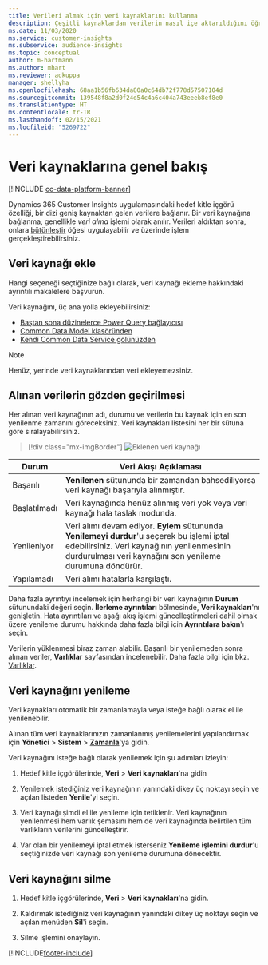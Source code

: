 ```yaml
---
title: Verileri almak için veri kaynaklarını kullanma
description: Çeşitli kaynaklardan verilerin nasıl içe aktarıldığını öğrenin.
ms.date: 11/03/2020
ms.service: customer-insights
ms.subservice: audience-insights
ms.topic: conceptual
author: m-hartmann
ms.author: mhart
ms.reviewer: adkuppa
manager: shellyha
ms.openlocfilehash: 68aa1b56fb634da80a0c64db72f778d57507104d
ms.sourcegitcommit: 139548f8a2d0f24d54c4a6c404a743eeeb8ef8e0
ms.translationtype: HT
ms.contentlocale: tr-TR
ms.lasthandoff: 02/15/2021
ms.locfileid: "5269722"
---
```

# <a name="data-sources-overview"></a>Veri kaynaklarına genel bakış

[!INCLUDE [cc-data-platform-banner](../includes/cc-data-platform-banner.md)]

Dynamics 365 Customer Insights uygulamasındaki hedef kitle içgörü özelliği, bir dizi geniş kaynaktan gelen verilere bağlanır. Bir veri kaynağına bağlanma, genellikle *veri alma* işlemi olarak anılır. Verileri aldıktan sonra, onlara [bütünleştir](data-unification.md) öğesi uygulayabilir ve üzerinde işlem gerçekleştirebilirsiniz.

## <a name="add-a-data-source"></a>Veri kaynağı ekle

Hangi seçeneği seçtiğinize bağlı olarak, veri kaynağı ekleme hakkındaki ayrıntılı makalelere başvurun.

Veri kaynağını, üç ana yolla ekleyebilirsiniz:

- [Baştan sona düzinelerce Power Query bağlayıcısı](connect-power-query.md)
- [Common Data Model klasöründen](connect-common-data-model.md)
- [Kendi Common Data Service gölünüzden](connect-common-data-service-lake.md)

> [!NOTE]
> Henüz, yerinde veri kaynaklarından veri ekleyemezsiniz.

## <a name="review-ingested-data"></a>Alınan verilerin gözden geçirilmesi

Her alınan veri kaynağının adı, durumu ve verilerin bu kaynak için en son yenilenme zamanını göreceksiniz. Veri kaynakları listesini her bir sütuna göre sıralayabilirsiniz.

> [!div class="mx-imgBorder"]
> ![Eklenen veri kaynağı](media/configure-data-datasource-added.png "Eklenen veri kaynağı")

|Durum  |Veri Akışı Açıklaması  |
|---------|---------|
|Başarılı   |**Yenilenen** sütununda bir zamandan bahsediliyorsa veri kaynağı başarıyla alınmıştır.
|Başlatılmadı   |Veri kaynağında henüz alınmış veri yok veya veri kaynağı hala taslak modunda.         |
|Yenileniyor    |Veri alımı devam ediyor. **Eylem** sütununda **Yenilemeyi durdur**'u seçerek bu işlemi iptal edebilirsiniz. Veri kaynağının yenilenmesinin durdurulması veri kaynağını son yenileme durumuna döndürür.       |
|Yapılamadı     |Veri alımı hatalarla karşılaştı.         |

Daha fazla ayrıntıyı incelemek için herhangi bir veri kaynağının **Durum** sütunundaki değeri seçin. **İlerleme ayrıntıları** bölmesinde, **Veri kaynakları**'nı genişletin. Hata ayrıntıları ve aşağı akış işlemi güncelleştirmeleri dahil olmak üzere yenileme durumu hakkında daha fazla bilgi için **Ayrıntılara bakın**'ı seçin.

Verilerin yüklenmesi biraz zaman alabilir. Başarılı bir yenilemeden sonra alınan veriler, **Varlıklar** sayfasından incelenebilir. Daha fazla bilgi için bkz. [Varlıklar](entities.md).

## <a name="refresh-a-data-source"></a>Veri kaynağını yenileme

Veri kaynakları otomatik bir zamanlamayla veya isteğe bağlı olarak el ile yenilenebilir. 

Alınan tüm veri kaynaklarınızın zamanlanmış yenilemelerini yapılandırmak için **Yönetici** > **Sistem** > [**Zamanla**](system.md#schedule-tab)'ya gidin.

Veri kaynağını isteğe bağlı olarak yenilemek için şu adımları izleyin:

1. Hedef kitle içgörülerinde, **Veri** > **Veri kaynakları**'na gidin

2. Yenilemek istediğiniz veri kaynağının yanındaki dikey üç noktayı seçin ve açılan listeden **Yenile**'yi seçin.

3. Veri kaynağı şimdi el ile yenileme için tetiklenir. Veri kaynağının yenilenmesi hem varlık şemasını hem de veri kaynağında belirtilen tüm varlıkların verilerini güncelleştirir.

4. Var olan bir yenilemeyi iptal etmek isterseniz **Yenileme işlemini durdur**'u seçtiğinizde veri kaynağı son yenileme durumuna dönecektir.

## <a name="delete-a-data-source"></a>Veri kaynağını silme

1. Hedef kitle içgörülerinde, **Veri** > **Veri kaynakları**'na gidin.

2. Kaldırmak istediğiniz veri kaynağının yanındaki dikey üç noktayı seçin ve açılan menüden **Sil**'i seçin.

3. Silme işlemini onaylayın.


[!INCLUDE[footer-include](../includes/footer-banner.md)]